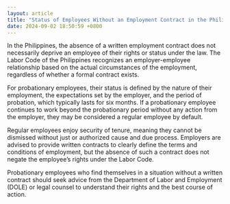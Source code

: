```yaml
---
layout: article
title: "Status of Employees Without an Employment Contract in the Philippines"
date: 2024-09-02 18:50:59 +0800
---
```


<p>In the Philippines, the absence of a written employment contract does not necessarily deprive an employee of their rights or status under the law. The Labor Code of the Philippines recognizes an employer-employee relationship based on the actual circumstances of the employment, regardless of whether a formal contract exists.</p><p>For probationary employees, their status is defined by the nature of their employment, the expectations set by the employer, and the period of probation, which typically lasts for six months. If a probationary employee continues to work beyond the probationary period without any action from the employer, they may be considered a regular employee by default.</p><p>Regular employees enjoy security of tenure, meaning they cannot be dismissed without just or authorized cause and due process. Employers are advised to provide written contracts to clearly define the terms and conditions of employment, but the absence of such a contract does not negate the employee’s rights under the Labor Code.</p><p>Probationary employees who find themselves in a situation without a written contract should seek advice from the Department of Labor and Employment (DOLE) or legal counsel to understand their rights and the best course of action.</p>